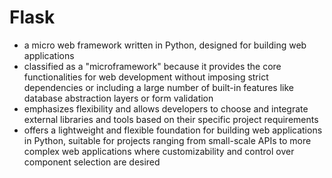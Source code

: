 # Flask
- a micro web framework written in Python, designed for building web applications
-  classified as a "microframework" because it provides the core functionalities for web development without imposing strict dependencies or including a large number of built-in features like database abstraction layers or form validation
- emphasizes flexibility and allows developers to choose and integrate external libraries and tools based on their specific project requirements
- offers a lightweight and flexible foundation for building web applications in Python, suitable for projects ranging from small-scale APIs to more complex web applications where customizability and control over component selection are desired
